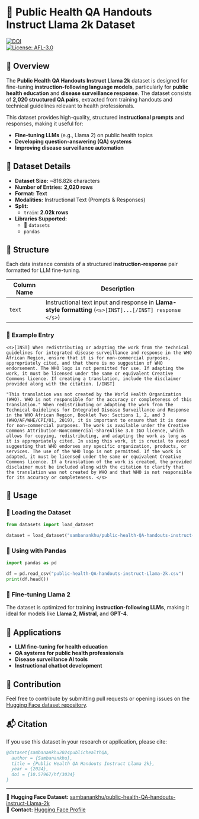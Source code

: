 # 📘 Public Health QA Handouts Instruct Llama 2k Dataset  

[![DOI](https://img.shields.io/badge/DOI-10.57967/hf/3034-blue.svg)](https://doi.org/10.57967/hf/3034)  
[![License: AFL-3.0](https://img.shields.io/badge/license-AFL--3.0-blue)](https://opensource.org/licenses/AFL-3.0)  

## 📝 Overview  
The **Public Health QA Handouts Instruct Llama 2k** dataset is designed for fine-tuning **instruction-following language models**, particularly for **public health education** and **disease surveillance response**. The dataset consists of **2,020 structured QA pairs**, extracted from training handouts and technical guidelines relevant to health professionals.  

This dataset provides high-quality, structured **instructional prompts** and responses, making it useful for:  
- **Fine-tuning LLMs** (e.g., Llama 2) on public health topics  
- **Developing question-answering (QA) systems**  
- **Improving disease surveillance automation**  

## 📂 Dataset Details  

- **Dataset Size:** ~816.82k characters  
- **Number of Entries:** **2,020 rows**  
- **Format:** **Text**  
- **Modalities:** Instructional Text (Prompts & Responses)  
- **Split:**  
  - `train`: **2.02k rows**  
- **Libraries Supported:**  
  - 🤗 `datasets`  
  - `pandas`  

## 📑 Structure  
Each data instance consists of a structured **instruction-response** pair formatted for LLM fine-tuning.  

| Column Name   | Description  |  
|--------------|-------------|  
| `text`       | Instructional text input and response in **Llama-style formatting** (`<s>[INST]...[/INST] response </s>`)  |  

### 🔹 Example Entry  
```
<s>[INST] When redistributing or adapting the work from the technical guidelines for integrated disease surveillance and response in the WHO African Region, ensure that it is for non-commercial purposes, appropriately cited, and that there is no suggestion of WHO endorsement. The WHO logo is not permitted for use. If adapting the work, it must be licensed under the same or equivalent Creative Commons licence. If creating a translation, include the disclaimer provided along with the citation. [/INST] 

"This translation was not created by the World Health Organization (WHO). WHO is not responsible for the accuracy or completeness of this translation." When redistributing or adapting the work from the Technical Guidelines for Integrated Disease Surveillance and Response in the WHO African Region, Booklet Two: Sections 1, 2, and 3 (WHO/AF/WHE/CPI/01, 2019), it is important to ensure that it is done for non-commercial purposes. The work is available under the Creative Commons Attribution-NonCommercial-ShareAlike 3.0 IGO licence, which allows for copying, redistributing, and adapting the work as long as it is appropriately cited. In using this work, it is crucial to avoid suggesting that WHO endorses any specific organization, products, or services. The use of the WHO logo is not permitted. If the work is adapted, it must be licensed under the same or equivalent Creative Commons licence. If a translation of the work is created, the provided disclaimer must be included along with the citation to clarify that the translation was not created by WHO and that WHO is not responsible for its accuracy or completeness. </s>
```

## 🎯 Usage  
### 🔹 Loading the Dataset  
```python
from datasets import load_dataset

dataset = load_dataset("sambanankhu/public-health-QA-handouts-instruct-Llama-2k")
```

### 🔹 Using with Pandas  
```python
import pandas as pd

df = pd.read_csv("public-health-QA-handouts-instruct-Llama-2k.csv")
print(df.head())
```

### 🔹 Fine-tuning Llama 2  
The dataset is optimized for training **instruction-following LLMs**, making it ideal for models like **Llama 2**, **Mistral**, and **GPT-4**.  

## 🚀 Applications  
- **LLM fine-tuning for health education**  
- **QA systems for public health professionals**  
- **Disease surveillance AI tools**  
- **Instructional chatbot development**  

## 🤝 Contribution  
Feel free to contribute by submitting pull requests or opening issues on the [Hugging Face dataset repository](https://huggingface.co/datasets/sambanankhu/public-health-QA-handouts-instruct-Llama-2k).  

## 📬 Citation  
If you use this dataset in your research or application, please cite:  
```bibtex
@dataset{sambanankhu2024publichealthQA,
  author = {Sambanankhu},
  title = {Public Health QA Handouts Instruct Llama 2k},
  year = {2024},
  doi = {10.57967/hf/3034}
}
```

---  
🔗 **Hugging Face Dataset:** [sambanankhu/public-health-QA-handouts-instruct-Llama-2k](https://huggingface.co/datasets/sambanankhu/public-health-QA-handouts-instruct-Llama-2k)  
📧 **Contact:** [Hugging Face Profile](https://huggingface.co/sambanankhu)